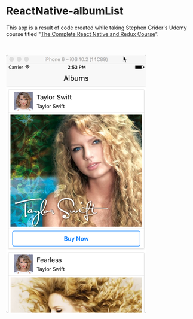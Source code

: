 ReactNative-albumList
==
This app is a result of code created while taking Stephen Grider's Udemy course titled "<a href="https://www.udemy.com/the-complete-react-native-and-redux-course/">The Complete React Native and Redux Course</a>".  

<br><br>
<img src="https://github.com/mikecallahan/albumList/blob/master/readmeImages/albumList.png">
<br>
